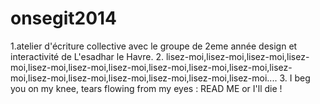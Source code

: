 onsegit2014
===========

1.atelier d'écriture collective avec le groupe de 2eme année design et interactivité de L'esadhar le Havre.
2. lisez-moi,lisez-moi,lisez-moi,lisez-moi,lisez-moi,lisez-moi,lisez-moi,lisez-moi,lisez-moi,lisez-moi,lisez-moi,lisez-moi,lisez-moi,lisez-moi,lisez-moi,lisez-moi,lisez-moi....
3. I beg you on my knee, tears flowing from my eyes : READ ME or I'll die !